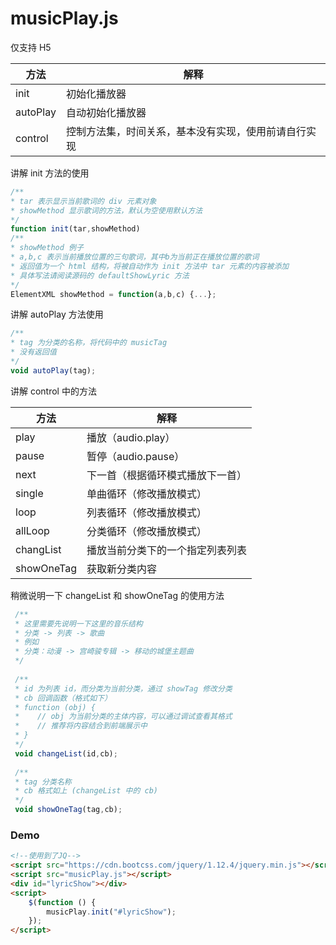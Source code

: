 # musicPlay.js
仅支持 H5

方法|解释
--|--
init|初始化播放器
autoPlay|自动初始化播放器
control|控制方法集，时间关系，基本没有实现，使用前请自行实现

讲解 init 方法的使用
```javascript
/**
* tar 表示显示当前歌词的 div 元素对象
* showMethod 显示歌词的方法，默认为空使用默认方法
*/
function init(tar,showMethod)
/**
* showMethod 例子
* a,b,c 表示当前播放位置的三句歌词，其中b为当前正在播放位置的歌词
* 返回值为一个 html 结构，将被自动作为 init 方法中 tar 元素的内容被添加
* 具体写法请阅读源码的 defaultShowLyric 方法
*/
ElementXML showMethod = function(a,b,c) {...};
```

讲解 autoPlay 方法使用
```javascript
/**
* tag 为分类的名称，将代码中的 musicTag
* 没有返回值
*/
void autoPlay(tag);
```

讲解 control 中的方法

方法|解释
--|--
play|播放（audio.play）
pause|暂停（audio.pause）
next|下一首（根据循环模式播放下一首）
single|单曲循环（修改播放模式）
loop|列表循环（修改播放模式）
allLoop|分类循环（修改播放模式）
changList|播放当前分类下的一个指定列表列表
showOneTag|获取新分类内容

稍微说明一下 changeList 和 showOneTag 的使用方法
```javascript
 /**
 * 这里需要先说明一下这里的音乐结构
 * 分类 -> 列表 -> 歌曲
 * 例如
 * 分类：动漫 -> 宫崎骏专辑 -> 移动的城堡主题曲
 */
 
 /**
 * id 为列表 id，而分类为当前分类，通过 showTag 修改分类
 * cb 回调函数（格式如下）
 * function (obj) {
 *    // obj 为当前分类的主体内容，可以通过调试查看其格式
 *    // 推荐将内容结合到前端展示中
 * }
 */
 void changeList(id,cb);
 
 /**
 * tag 分类名称
 * cb 格式如上 (changeList 中的 cb)
 */
 void showOneTag(tag,cb);
```

### Demo
```html
<!--使用到了JQ-->
<script src="https://cdn.bootcss.com/jquery/1.12.4/jquery.min.js"></script>
<script src="musicPlay.js"></script>
<div id="lyricShow"></div>
<script>
    $(function () {
        musicPlay.init("#lyricShow");
    });
</script>
```